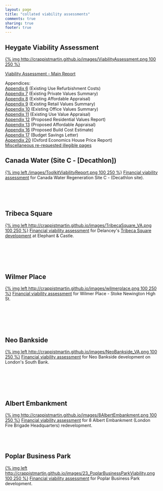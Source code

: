 ```yaml
---
layout: page
title: "collated viability assessments"
comments: true
sharing: true
footer: true
---
```

## Heygate Viability Assessment


[{% img http://crappistmartin.github.io/images/ViabilityAssessment.png 100 250 %}](/images/HeygateViabilityAssessment_MainReport.pdf)

[Viability Assessment - Main Report](/images/HeygateViabilityAssessment_MainReport.pdf)

Appendices:  
[Appendix 6](/images/Appendix6.pdf) (Existing Use Refurbishment Costs)  
[Appendix 7](/images/Appendix7.pdf) (Existing Private Values Summary)  
[Appendix 8](/images/Appendix8.pdf) (Existing Affordable Appraisal)  
[Appendix 9](/images/Appendix9.pdf) (Existing Retail Values Summary)  
[Appendix 10](/images/Appendix10.pdf) (Existing Office Values Summary)  
[Appendix 11](/images/Appendix11.pdf) (Existing Use Value Appraisal)  
[Appendix 12](/images/Appendix12.pdf) (Proposed Residential Values Report)  
[Appendix 13](/images/Appendix13.pdf) (Proposed Affordable Appraisal)  
[Appendix 16](/images/Appendix16.pdf) (Proposed Build Cost Estimate)  
[Appendix 17](/images/Appendix17.pdf) (Budget Savings Letter)  
[Appendix 20](/images/Appendix20.pdf) (Oxford Economics House Price Report)  
[Miscellaneous re-requested illegible pages](/images/IllegiblePagesReRequested.pdf)

## Canada Water (Site C - [Decathlon])
[{% img left /images/ToolkitViabilityReport.png 100 250 %}](/images/Canada_WaterC_ViabilityAssessment.pdf)
[Financial viability assessment](/images/Canada_WaterC_ViabilityAssessment.pdf) for Canada Water Regeneration Site C - (Decathlon site).
</br>
</br>
</br>
</br>
</br>
## Tribeca Square
[{% img left http://crappistmartin.github.io/images/TribecaSquare_VA.png 100 250 %}](http://crappistmartin.github.io/images/Delancey_Tribeca_ViabilityAssessment.pdf) [Financial viability assessment](http://crappistmartin.github.io/images/Delancey_Tribeca_ViabilityAssessment.pdf) for Delancey's [Tribeca Square development](/tribeca-square) at Elephant & Castle.  
</br>
</br>
</br>
</br>
</br>
## Wilmer Place
[{% img left http://crappistmartin.github.io/images/wilmerplace.png 100 250 %}](http://stokeylocal.org.uk/2015/12/financial-viability-appraisals/) [Financial viability assessment](http://stokeylocal.org.uk/2015/12/financial-viability-appraisals/) for Wilmer Place - Stoke Newington High St.  
</br>
</br>
</br>
</br>
</br>
## Neo Bankside
[{% img left http://crappistmartin.github.io/images/NeoBankside_VA.png 100 250 %}](http://crappistmartin.github.io/images/NeoBankside_VA.pdf) [Financial viability assessment](http://crappistmartin.github.io/images/NeoBankside_VA.pdf) for Neo Bankside development on London's South Bank.  
</br>
</br>
</br>
</br>
</br>
## Albert Embankment
[{% img http://crappistmartin.github.io/images/8AlbertEmbankment.png 100 250 %}](http://crappistmartin.github.io/images/22_FinancialViabilityReport-8AlbertEmbankment.pdf) [Financial viability assessment](http://crappistmartin.github.io/images/22_FinancialViabilityReport-8AlbertEmbankment.pdf) for 8 Albert Embankment (London Fire Brigade Headquarters) redevelopment.  
</br>
</br>
</br>
## Poplar Business Park
[{% img left http://crappistmartin.github.io/images/23_PoplarBusinessParkViability.png 100 250 %}](http://crappistmartin.github.io/images/23_PoplarBusinessParkViability.pdf) [Financial viability assessment](http://crappistmartin.github.io/images/23_PoplarBusinessParkViability.pdf) for Poplar Business Park development.  



